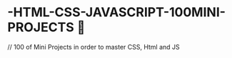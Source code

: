 # -HTML-CSS-JAVASCRIPT-100MINI-PROJECTS 💯

// 100 of Mini Projects in order to master CSS, Html and JS 
